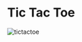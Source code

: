 # Tic Tac Toe

![tictactoe](https://drive.google.com/uc?export=view&id=1ji7vJcYqDfd5EJyT_7QkkDD5spGpIVMx)
